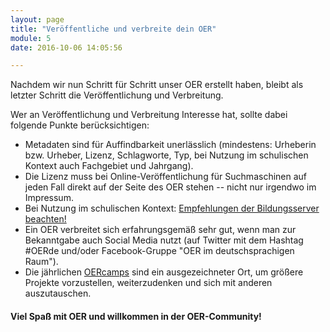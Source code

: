 ```yaml
---
layout: page
title: "Veröffentliche und verbreite dein OER"
module: 5
date: 2016-10-06 14:05:56

---
```


Nachdem wir nun Schritt für Schritt unser OER erstellt haben, bleibt als letzter Schritt die Veröffentlichung und Verbreitung.

Wer an Veröffentlichung und Verbreitung Interesse hat, sollte dabei folgende Punkte berücksichtigen:

* Metadaten sind für Auffindbarkeit unerlässlich (mindestens: Urheberin bzw. Urheber, Lizenz, Schlagworte, Typ, bei Nutzung im schulischen Kontext auch Fachgebiet und Jahrgang).
* Die Lizenz muss bei Online-Veröffentlichung für Suchmaschinen auf jeden Fall direkt auf der Seite des OER stehen -- nicht nur irgendwo im Impressum.
* Bei Nutzung im schulischen Kontext: [Empfehlungen der Bildungsserver beachten!](http://www.bildungsserver.de/Redaktion/pdf/Qualitaetskriterien_Bildungsserver_allgemein.pdf)
* Ein OER verbreitet sich erfahrungsgemäß sehr gut, wenn man zur Bekanntgabe auch Social Media nutzt (auf Twitter mit dem Hashtag #OERde und/oder Facebook-Gruppe "OER im deutschsprachigen Raum").
* Die jährlichen [OERcamps](https://www.oercamp.de/) sind ein ausgezeichneter Ort, um größere Projekte vorzustellen, weiterzudenken und sich mit anderen auszutauschen.

#### Viel Spaß mit OER und willkommen in der OER-Community!
